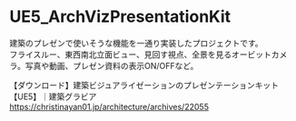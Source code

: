 # UE5_ArchVizPresentationKit
建築のプレゼンで使いそうな機能を一通り実装したプロジェクトです。  
フライスルー、東西南北立面ビュー、見回す視点、全景を見るオービットカメラ。写真や動画、プレゼン資料の表示ON/OFFなど。  

【ダウンロード】建築ビジュアライゼーションのプレゼンテーションキット【UE5】｜建築グラビア  
https://christinayan01.jp/architecture/archives/22055  
